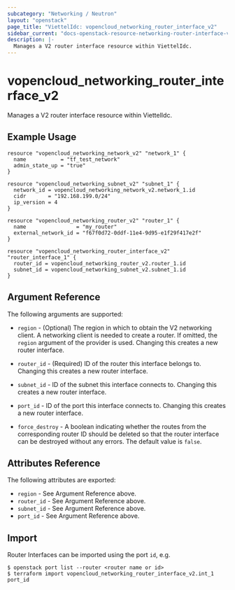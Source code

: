 ```yaml
---
subcategory: "Networking / Neutron"
layout: "openstack"
page_title: "ViettelIdc: vopencloud_networking_router_interface_v2"
sidebar_current: "docs-openstack-resource-networking-router-interface-v2"
description: |-
  Manages a V2 router interface resource within ViettelIdc.
---
```


# vopencloud\_networking\_router\_interface\_v2

Manages a V2 router interface resource within ViettelIdc.

## Example Usage

```hcl
resource "vopencloud_networking_network_v2" "network_1" {
  name           = "tf_test_network"
  admin_state_up = "true"
}

resource "vopencloud_networking_subnet_v2" "subnet_1" {
  network_id = vopencloud_networking_network_v2.network_1.id
  cidr       = "192.168.199.0/24"
  ip_version = 4
}

resource "vopencloud_networking_router_v2" "router_1" {
  name                = "my_router"
  external_network_id = "f67f0d72-0ddf-11e4-9d95-e1f29f417e2f"
}

resource "vopencloud_networking_router_interface_v2" "router_interface_1" {
  router_id = vopencloud_networking_router_v2.router_1.id
  subnet_id = vopencloud_networking_subnet_v2.subnet_1.id
}
```

## Argument Reference

The following arguments are supported:

* `region` - (Optional) The region in which to obtain the V2 networking client.
    A networking client is needed to create a router. If omitted, the
    `region` argument of the provider is used. Changing this creates a new
    router interface.

* `router_id` - (Required) ID of the router this interface belongs to. Changing
    this creates a new router interface.

* `subnet_id` - ID of the subnet this interface connects to. Changing
    this creates a new router interface.

* `port_id` - ID of the port this interface connects to. Changing
    this creates a new router interface.

* `force_destroy` - A boolean indicating whether the routes from the
  corresponding router ID should be deleted so that the router interface can
  be destroyed without any errors. The default value is `false`.

## Attributes Reference

The following attributes are exported:

* `region` - See Argument Reference above.
* `router_id` - See Argument Reference above.
* `subnet_id` - See Argument Reference above.
* `port_id` - See Argument Reference above.

## Import

Router Interfaces can be imported using the port `id`, e.g.

```
$ openstack port list --router <router name or id>
$ terraform import vopencloud_networking_router_interface_v2.int_1 port_id
```
